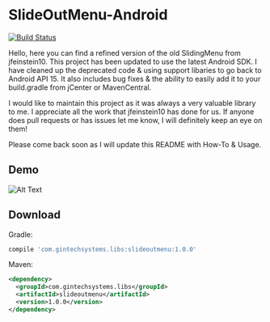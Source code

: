 SlideOutMenu-Android
=======

[![Build Status](https://travis-ci.org/gintechsystems/SlideOutMenu-Android.svg?branch=master)](https://travis-ci.org/gintechsystems/SlideOutMenu-Android)

Hello, here you can find a refined version of the old SlidingMenu from jfeinstein10. This project has been updated to use the latest Android SDK. I have cleaned up the deprecated code & using support libaries to go back to Android API 15. It also includes bug fixes & the ability to easily add it to your build.gradle from jCenter or MavenCentral.

I would like to maintain this project as it was always a very valuable library to me. I appreciate all the work that jfeinstein10 has done for us. If anyone does pull requests or has issues let me know, I will definitely keep an eye on them!


Please come back soon as I will update this README with How-To & Usage.

Demo
--------

![Alt Text](https://media.giphy.com/media/3ohhwuNF99W1QIAptS/giphy.gif)

Download
--------

Gradle:
```groovy
compile 'com.gintechsystems.libs:slideoutmenu:1.0.0'
```
Maven:
```xml
<dependency>
  <groupId>com.gintechsystems.libs</groupId>
  <artifactId>slideoutmenu</artifactId>
  <version>1.0.0</version>
</dependency>
```